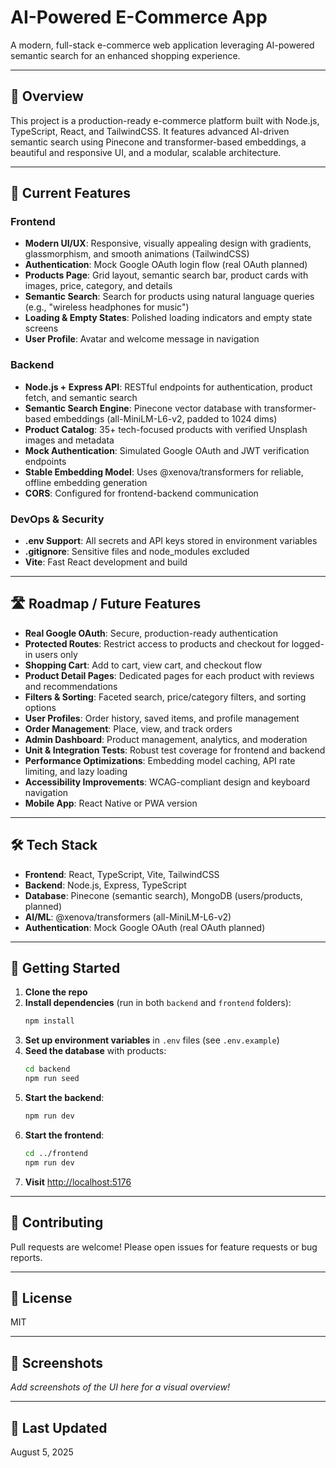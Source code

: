 # AI-Powered E-Commerce App

A modern, full-stack e-commerce web application leveraging AI-powered semantic search for an enhanced shopping experience.

---

## 🚀 Overview
This project is a production-ready e-commerce platform built with Node.js, TypeScript, React, and TailwindCSS. It features advanced AI-driven semantic search using Pinecone and transformer-based embeddings, a beautiful and responsive UI, and a modular, scalable architecture.

---

## 🌟 Current Features

### Frontend
- **Modern UI/UX**: Responsive, visually appealing design with gradients, glassmorphism, and smooth animations (TailwindCSS)
- **Authentication**: Mock Google OAuth login flow (real OAuth planned)
- **Products Page**: Grid layout, semantic search bar, product cards with images, price, category, and details
- **Semantic Search**: Search for products using natural language queries (e.g., "wireless headphones for music")
- **Loading & Empty States**: Polished loading indicators and empty state screens
- **User Profile**: Avatar and welcome message in navigation

### Backend
- **Node.js + Express API**: RESTful endpoints for authentication, product fetch, and semantic search
- **Semantic Search Engine**: Pinecone vector database with transformer-based embeddings (all-MiniLM-L6-v2, padded to 1024 dims)
- **Product Catalog**: 35+ tech-focused products with verified Unsplash images and metadata
- **Mock Authentication**: Simulated Google OAuth and JWT verification endpoints
- **Stable Embedding Model**: Uses @xenova/transformers for reliable, offline embedding generation
- **CORS**: Configured for frontend-backend communication

### DevOps & Security
- **.env Support**: All secrets and API keys stored in environment variables
- **.gitignore**: Sensitive files and node_modules excluded
- **Vite**: Fast React development and build

---

## 🛣️ Roadmap / Future Features
- **Real Google OAuth**: Secure, production-ready authentication
- **Protected Routes**: Restrict access to products and checkout for logged-in users only
- **Shopping Cart**: Add to cart, view cart, and checkout flow
- **Product Detail Pages**: Dedicated pages for each product with reviews and recommendations
- **Filters & Sorting**: Faceted search, price/category filters, and sorting options
- **User Profiles**: Order history, saved items, and profile management
- **Order Management**: Place, view, and track orders
- **Admin Dashboard**: Product management, analytics, and moderation
- **Unit & Integration Tests**: Robust test coverage for frontend and backend
- **Performance Optimizations**: Embedding model caching, API rate limiting, and lazy loading
- **Accessibility Improvements**: WCAG-compliant design and keyboard navigation
- **Mobile App**: React Native or PWA version

---

## 🛠️ Tech Stack
- **Frontend**: React, TypeScript, Vite, TailwindCSS
- **Backend**: Node.js, Express, TypeScript
- **Database**: Pinecone (semantic search), MongoDB (users/products, planned)
- **AI/ML**: @xenova/transformers (all-MiniLM-L6-v2)
- **Authentication**: Mock Google OAuth (real OAuth planned)

---

## 📝 Getting Started

1. **Clone the repo**
2. **Install dependencies** (run in both `backend` and `frontend` folders):
   ```bash
   npm install
   ```
3. **Set up environment variables** in `.env` files (see `.env.example`)
4. **Seed the database** with products:
   ```bash
   cd backend
   npm run seed
   ```
5. **Start the backend**:
   ```bash
   npm run dev
   ```
6. **Start the frontend**:
   ```bash
   cd ../frontend
   npm run dev
   ```
7. **Visit** [http://localhost:5176](http://localhost:5176)

---

## 🤝 Contributing
Pull requests are welcome! Please open issues for feature requests or bug reports.

---

## 📄 License
MIT

---

## 👀 Screenshots
*Add screenshots of the UI here for a visual overview!*

---

## 📅 Last Updated
August 5, 2025
